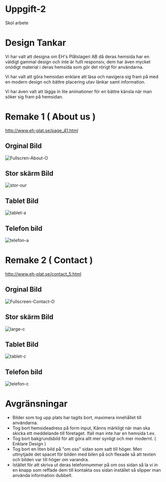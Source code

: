 # Uppgift-2
 Skol arbete


# Design Tankar
Vi har valt att designa om EH's Plåtslageri AB då deras hemsida har en väldigt gammal design och inte är fullt responsiv, dem har även mycket onödigt material i deras hemsida som gör det rörigt för användarna. 

Vi har valt att göra hemsidan enklare att läsa och navigera sig fram på med en modern design och bättre placering utav länkar samt information. 

Vi har även valt att lägga in lite animationer för en bättre känsla när man söker sig fram på hemsidan. 


 # Remake 1 ( About us )

 http://www.eh-plat.se/page_41.html

 ## Orginal Bild
![Fullscren-About-O](https://user-images.githubusercontent.com/35700990/136227285-15713cf1-aa40-4d63-86b8-36ebb3807894.png)


## Stor skärm Bild
![stor-our](https://user-images.githubusercontent.com/35700990/136227603-ed2f1d4b-872a-48a1-9b08-0df05242a343.png)

## Tablet Bild
![tablet-a](https://user-images.githubusercontent.com/35700990/136227687-3df66b43-be9a-4652-8012-3a6b77f40258.png)

## Telefon bild
![telefon-a](https://user-images.githubusercontent.com/35700990/136228287-36873b5b-a0b5-4266-aa7a-2017c24608ea.png)


# Remake 2 ( Contact )

http://www.eh-plat.se/contact_5.html

## Orginal Bild
![Fullscreen-Contact-O](https://user-images.githubusercontent.com/35700990/136227254-608394c3-cee6-48cd-bcd6-184ce32d1d61.png)

## Stor skärm Bild
![large-c](https://user-images.githubusercontent.com/35700990/136227902-78421453-749c-4168-b1fe-ad02d0710bfd.png)

## Tablet Bild
![tablet-c](https://user-images.githubusercontent.com/35700990/136227966-ffc34729-575d-4d88-9fe8-d7fd469385d8.png)

## Telefon bild
![telefon-c](https://user-images.githubusercontent.com/35700990/136228174-783d610a-3db7-4c87-b5a3-266d4aee409d.png)




# Avgränsningar

* Bilder som tog upp plats har tagits bort, maximera innehållet till användarna.
* Tog bort hemsideadress på form input, Känns märkligt när man ska skicka ett meddelande till företaget. Ifall man inte har en hemsida t.ex.
* Tog bort bakgrundsbild för att göra allt mer synligt och mer modernt. ( Enklare Design )
* Tog bort en liten bild på "om oss" sidan som satt till höger. Men uttnytjade det spacet för bilden med bilen på och flexade så att texten och bilden var till höger om varandra.
* Istället för att skriva ut deras telefonnummer på om oss sidan så la vi in en knapp som reffade dem till kontakta oss sidan instället så slipper man använda information dubbelt.
